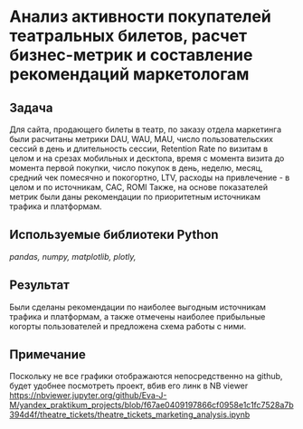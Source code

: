 # Анализ активности покупателей театральных билетов, расчет бизнес-метрик и составление рекомендаций маркетологам

## Задача
Для сайта, продающего билеты в театр, по заказу отдела маркетинга были расчитаны метрики DAU, WAU, MAU, число пользовательских сессий в день и длительность сессии, Retention Rate по визитам в целом и на срезах мобильных и десктопа, время с момента визита до момента первой покупки, число покупок в день, неделю, месяц, средний чек помесячно и покогортно, LTV, расходы на привлечение - в целом и по источникам, CAC, ROMI
Также, на основе показателей метрик были даны рекомендации по приоритетным источникам трафика и платформам.

## Используемые библиотеки Python
*pandas, numpy, matplotlib, plotly,*

## Результат
Были сделаны рекомендации по наиболее выгодным источникам трафика и платформам, а также отмечены наиболее прибыльные когорты пользователей и предложена схема работы с ними.  

## Примечание
Поскольку не все графики отображаются непосредственно на github, будет удобнее посмотреть проект, вбив его линк в NB viewer https://nbviewer.jupyter.org/github/Eva-J-M/yandex_praktikum_projects/blob/f67ae0409197866cf0958e1c1fc7528a7b394d4f/theatre_tickets/theatre_tickets_marketing_analysis.ipynb


